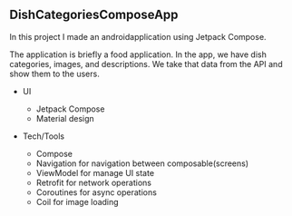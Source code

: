 ## DishCategoriesComposeApp

In this project I made an androidapplication using Jetpack Compose. 

The application is briefly a food application. In the app, we have dish categories, images, and descriptions. We take that data from the API and show them to the users.

- UI
  - Jetpack Compose <br>
  - Material design
  
  
- Tech/Tools <br>
  - Compose <br>
  - Navigation for navigation between composable(screens) <br>
  - ViewModel for manage UI state <br>
  - Retrofit for network operations <br>
  - Coroutines for async operations <br>
  - Coil for image loading <br>
  
  
  


